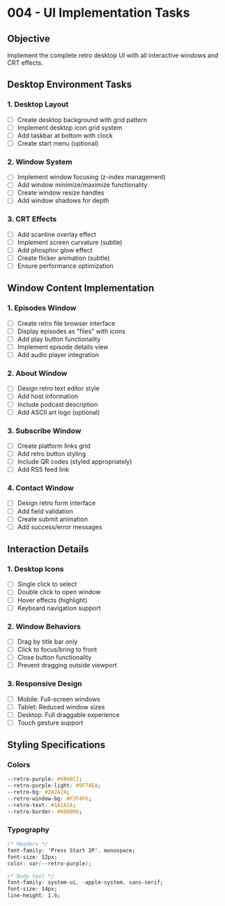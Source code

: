 # 004 - UI Implementation Tasks

## Objective
Implement the complete retro desktop UI with all interactive windows and CRT effects.

## Desktop Environment Tasks

### 1. Desktop Layout
- [ ] Create desktop background with grid pattern
- [ ] Implement desktop icon grid system
- [ ] Add taskbar at bottom with clock
- [ ] Create start menu (optional)

### 2. Window System
- [ ] Implement window focusing (z-index management)
- [ ] Add window minimize/maximize functionality
- [ ] Create window resize handles
- [ ] Add window shadows for depth

### 3. CRT Effects
- [ ] Add scanline overlay effect
- [ ] Implement screen curvature (subtle)
- [ ] Add phosphor glow effect
- [ ] Create flicker animation (subtle)
- [ ] Ensure performance optimization

## Window Content Implementation

### 1. Episodes Window
- [ ] Create retro file browser interface
- [ ] Display episodes as "files" with icons
- [ ] Add play button functionality
- [ ] Implement episode details view
- [ ] Add audio player integration

### 2. About Window
- [ ] Design retro text editor style
- [ ] Add host information
- [ ] Include podcast description
- [ ] Add ASCII art logo (optional)

### 3. Subscribe Window
- [ ] Create platform links grid
- [ ] Add retro button styling
- [ ] Include QR codes (styled appropriately)
- [ ] Add RSS feed link

### 4. Contact Window
- [ ] Design retro form interface
- [ ] Add field validation
- [ ] Create submit animation
- [ ] Add success/error messages

## Interaction Details

### 1. Desktop Icons
- [ ] Single click to select
- [ ] Double click to open window
- [ ] Hover effects (highlight)
- [ ] Keyboard navigation support

### 2. Window Behaviors
- [ ] Drag by title bar only
- [ ] Click to focus/bring to front
- [ ] Close button functionality
- [ ] Prevent dragging outside viewport

### 3. Responsive Design
- [ ] Mobile: Full-screen windows
- [ ] Tablet: Reduced window sizes
- [ ] Desktop: Full draggable experience
- [ ] Touch gesture support

## Styling Specifications

### Colors
```css
--retro-purple: #6B46C1;
--retro-purple-light: #9F7AEA;
--retro-bg: #2A2A2A;
--retro-window-bg: #F3F4F6;
--retro-text: #1A1A1A;
--retro-border: #000000;
```

### Typography
```css
/* Headers */
font-family: 'Press Start 2P', monospace;
font-size: 12px;
color: var(--retro-purple);

/* Body text */
font-family: system-ui, -apple-system, sans-serif;
font-size: 14px;
line-height: 1.6;
```